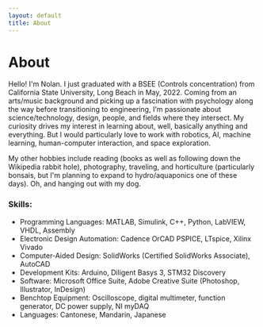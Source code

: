 ```yaml
---
layout: default
title: About
---
```


# About #

Hello! I'm Nolan. I just graduated with a BSEE (Controls concentration) from California State University, Long Beach in May, 2022. Coming from an arts/music background and picking up a fascination with psychology along the way before transitioning to engineering, I'm passionate about science/technology, design, people, and fields where they intersect. My curiosity drives my interest in learning about, well, basically anything and everything. But I would particularly love to work with robotics, AI, machine learning, human-computer interaction, and space exploration. 

My other hobbies include reading (books as well as following down the Wikipedia rabbit hole), photography, traveling, and horticulture (particularly bonsais, but I'm planning to expand to hydro/aquaponics one of these days). Oh, and hanging out with my dog.

### Skills: ###
-  Programming Languages: MATLAB, Simulink, C++, Python, LabVIEW, VHDL, Assembly
-  Electronic Design Automation: Cadence OrCAD PSPICE, LTspice, Xilinx Vivado
-  Computer-Aided Design: SolidWorks (Certified SolidWorks Associate), AutoCAD
-  Development Kits: Arduino, Diligent Basys 3, STM32 Discovery
-  Software: Microsoft Office Suite, Adobe Creative Suite (Photoshop, Illustrator, InDesign)
-  Benchtop Equipment: Oscilloscope, digital multimeter, function generator, DC power supply, NI myDAQ
-  Languages: Cantonese, Mandarin, Japanese
